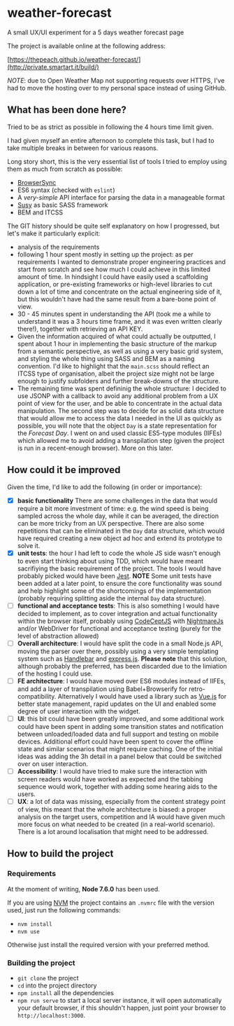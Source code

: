 # weather-forecast

A small UX/UI experiment for a 5 days weather forecast page

The project is available online at the following address:

[https://thepeach.github.io/weather-forecast/](http://private.smartart.it/build/)

*NOTE*: due to Open Weather Map not supporting requests over HTTPS, I've had to move the hosting over to my personal space instead of using GitHub.

## What has been done here?

Tried to be as strict as possible in following the 4 hours time limit given.

I had given myself an entire afternoon to complete this task, but I had to take multiple breaks in between for various reasons.

Long story short, this is the very essential list of tools I tried to employ using them as much from scratch as possible:

- [BrowserSync](https://www.browsersync.io)
- ES6 syntax (checked with `eslint`)
- A _very-simple_ API interface for parsing the data in a manageable format
- [Susy](http://susy.oddbird.net) as basic SASS framework
- BEM and ITCSS

The GIT history should be quite self explanatory on how I progressed, but let's make it particularly explicit:

- analysis of the requirements
- following 1 hour spent mostly in setting up the project: as per requirements I wanted to demonstrate proper engineering practices and start from scratch and see how much I could achieve in this limited amount of time. In hindsight I could have easily used a scaffolding application, or pre-existing frameworks or high-level libraries to cut down a lot of time and concentrate on the actual engineering side of it, but this wouldn't have had the same result from a bare-bone point of view.
- 30 - 45 minutes spent in understanding the API (took me a while to understand it was a 3 hours time frame, and it was even written clearly there!), together with retrieving an API KEY.
- Given the information acquired of what could actually be outputted, I spent about 1 hour in implementing the basic structure of the markup from a semantic perspective, as well as using a very basic grid system, and styling the whole thing using SASS and BEM as a naming convention. I'd like to highlight that the `main.scss` should reflect an ITCSS type of organisation, albeit the project size might not be large enough to justify subfolders and further break-downs of the structure.
- The remaining time was spent defininig the whole structure: I decided to use JSONP with a callback to avoid any additional problem from a UX point of view for the user, and be able to concentrate in the actual data manipulation. The second step was to decide for as solid data structure that would allow me to access the data I needed in the UI as quickly as possible, you will note that the object `Day` is a state representation for the _Forecast Day_. I went on and used classic ES5-type modules (IIFEs) which allowed me to avoid adding a transpilation step (given the project is run in a recent-enough browser). More on this later.

## How could it be improved

Given the time, I'd like to add the following (in order or importance):

- [x] **basic functionality** There are some challenges in the data that would require a bit more investment of time: e.g. the wind speed is being sampled across the whole day, while it can be averaged, the direction can be more tricky from an UX perspective. There are also some repetitions that can be eliminated in the `Day` data structure, which would have required creating a new object ad hoc and extend its prototype to solve it.
- [x] **unit tests**: the hour I had left to code the whole JS side wasn't enough to even start thinking about using TDD, which would have meant sacrifiying the basic requirement of the project. The tools I would have probably picked would have been [Jest](https://facebook.github.io/jest). **NOTE** Some unit tests have been added at a later point, to ensure the core functionality was sound and help highlight some of the shortcomings of the implementation (probably requiring splitting aside the internal `Day` data structure).
- [ ] **functional and acceptance tests**: This is also something I would have decided to implement, as to cover integration and actual functionality within the browser itself, probably using [CodeCeptJS](https://github.com/codeception/codeceptjs/) with [NightmareJs](http://www.nightmarejs.org/) and/or WebDriver for functional and acceptance testing (purely for the level of abstraction allowed)
- [ ] **Overall architecture**: I would have split the code in a small Node.js API, moving the parser over there, possibly using a very simple templating system such as [Handlebar](handlebarsjs.com) and [express.js](http://expressjs.com/). **Please note** that this solution, although probably the preferred, has been discarded due to the limiation of the hosting I could use.
- [ ] **FE architecture**: I would have moved over ES6 modules instead of IIFEs, and add a layer of transpilation using Babel+Browserify for retro-compatibility. Alternatively I would have used a library such as [Vue.js](http://vuejs.org/) for better state management, rapid updates on the UI and enabled some degree of user interaction with the widget.
- [ ] **UI**: this bit could have been greatly improved, and some additional work could have been spent in adding some transition states and notification between unloaded/loaded data and full support and testing on mobile devices. Additional effort could have been spent to cover the offline state and similar scenarios that might require caching. One of the initial ideas was adding the 3h detail in a panel below that could be switched over on user interaction.
- [ ] **Accessibility**: I would have tried to make sure the interaction with screen readers would have worked as expected and the tabbing sequence would work, together with adding some hearing aids to the users.
- [ ] **UX**: a lot of data was missing, especially from the content strategy point of view, this meant that the whole architecture is biased: a proper analysis on the target users, competition and IA would have given much more focus on what needed to be created (in a real-world scenario). There is a lot around localisation that might need to be addressed.

## How to build the project

### Requirements

At the moment of writing, **Node 7.6.0** has been used. 

If you are using [NVM](https://github.com/creationix/nvm) the project contains an `.nvmrc` file with the version used, just run the following commands:

- `nvm install`
- `nvm use`

Otherwise just install the required version with your preferred method.

### Building the project

- `git clone` the project
- `cd` into the project directory
- `npm install` all the dependencies
- `npm run serve` to start a local server instance, it will open automatically your default browser, if this shouldn't happen, just point your browser to `http://localhost:3000`.
